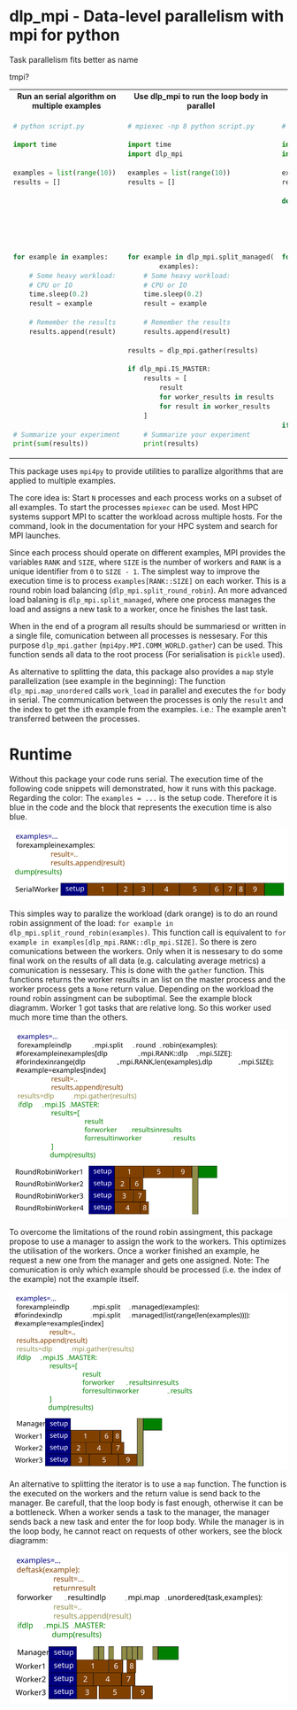 # dlp_mpi - Data-level parallelism with mpi for python

Task parallelism fits better as name

tmpi?

<table>
<tr>
<th>
Run an serial algorithm on multiple examples
</th>
<th>
Use dlp_mpi to run the loop body in parallel
</th>
<th>
Use dlp_mpi to run a function in parallel
</th>
</tr>
<tr>
<td>

```python
# python script.py

import time


examples = list(range(10))
results = []







for example in examples:

    # Some heavy workload:
    # CPU or IO
    time.sleep(0.2)
    result = example

    # Remember the results
    results.append(result)










# Summarize your experiment
print(sum(results))
```
</td>
<td>

```python
# mpiexec -np 8 python script.py

import time
import dlp_mpi

examples = list(range(10))
results = []







for example in dlp_mpi.split_managed(
        examples):
    # Some heavy workload:
    # CPU or IO
    time.sleep(0.2)
    result = example

    # Remember the results
    results.append(result)

results = dlp_mpi.gather(results)

if dlp_mpi.IS_MASTER:
    results = [
        result
        for worker_results in results
        for result in worker_results
    ]
    
    # Summarize your experiment
    print(results)
```
</td>
<td>

```python
# mpiexec -np 8 python script.py

import time
import dlp_mpi

examples = list(range(10))
results = []

def work_load(example):
    # Some heavy workload:
    # CPU or IO
    time.sleep(0.2)
    result = example

for result in dlp_mpi.map_unordered(
        work_load, examples):





    # Remember the results
    results.append(result)









if dlp_mpi.IS_MASTER:
    # Summarize your experiment
    print(results)
```
</td>
</tr>
</table>

This package uses `mpi4py` to provide utilities to parallize algorithms that are applied to multiple examples.

The core idea is: Start `N` processes and each process works on a subset of all examples.
To start the processes `mpiexec` can be used. Most HPC systems support MPI to scatter the workload across multiple hosts. For the command, look in the documentation for your HPC system and search for MPI launches.

Since each process should operate on different examples, MPI provides the variables `RANK` and `SIZE`, where `SIZE` is the number of workers and `RANK` is a unique identifier from `0` to `SIZE - 1`.
The simplest way to improve the execution time is to process `examples[RANK::SIZE]` on each worker.
This is a round robin load balancing (`dlp_mpi.split_round_robin`).
An more advanced load balaning is `dlp_mpi.split_managed`, where one process manages the load and assigns a new task to a worker, once he finishes the last task.

When in the end of a program all results should be summariesd or written in a single file, comunication between all processes is nessesary.
For this purpose `dlp_mpi.gather` (`mpi4py.MPI.COMM_WORLD.gather`) can be used. This function sends all data to the root process (For serialisation is `pickle` used).

As alternative to splitting the data, this package also provides a `map` style parallelization (see example in the beginning):
The function `dlp_mpi.map_unordered` calls `work_load` in parallel and executes the `for` body in serial.
The communication between the processes is only the `result` and the index to get the `i`th example from the examples. i.e.: The example aren't transferred between the processes.

# Runtime

Without this package your code runs serial.
The execution time of the following code snippets will demonstrated, how it runs with this package.
Regarding the color: The `examples = ...` is the setup code.
Therefore it is blue in the code and the block that represents the execution time is also blue.

![(Serial Worker)](doc/tikz_split_managed_serial.svg)

This simples way to paralize the workload (dark orange) is to do an round robin assignment of the load:
`for example in dlp_mpi.split_round_robin(examples)`.
This function call is equivalent to `for example in examples[dlp_mpi.RANK::dlp_mpi.SIZE]`.
So there is zero comunications between the workers.
Only when it is nessesary to do some final work on the results of all data (e.g. calculating average metrics) a comunication is nessesary.
This is done with the `gather` function.
This functions returns the worker results in an list on the master process and the worker process gets a `None` return value.
Depending on the workload the round robin assingment can be suboptimal.
See the example block diagramm.
Worker 1 got tasks that are relative long.
So this worker used much more time than the others.

![(Round Robin)](doc/tikz_split_managed_rr.svg)

To overcome the limitations of the round robin assingment, this package propose to use a manager to assign the work to the workers.
This optimizes the utilisation of the workers.
Once a worker finished an example, he request a new one from the manager and gets one assigned.
Note: The comunication is only which example should be processed (i.e. the index of the example) not the example itself.

![(Managed Split)](doc/tikz_split_managed_split.svg)

An alternative to splitting the iterator is to use a `map` function.
The function is the executed on the workers and the return value is send back to the manager.
Be carefull, that the loop body is fast enough, otherwise it can be a bottleneck.
When a worker sends a task to the manager, the manager sends back a new task and enter the for loop body. 
While the manager is in the loop body, he cannot react on requests of other workers, see the block diagramm:

![(Managed Map)](doc/tikz_split_managed_map.svg)
